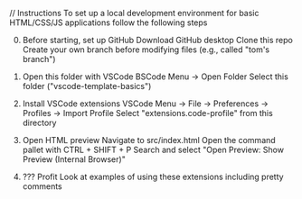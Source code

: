 // Instructions
To set up a local development environment for basic HTML/CSS/JS applications follow the following steps

0. Before starting, set up GitHub
   Download GitHub desktop
   Clone this repo
   Create your own branch before modifying files (e.g., called "tom's branch")

1. Open this folder with VSCode
   BSCode Menu -> Open Folder
   Select this folder ("vscode-template-basics")

2. Install VSCode extensions
   VSCode Menu -> File -> Preferences -> Profiles -> Import Profile
   Select "extensions.code-profile" from this directory

3. Open HTML preview
   Navigate to src/index.html
   Open the command pallet with CTRL + SHIFT + P
   Search and select "Open Preview: Show Preview (Internal Browser)"

4. ???
   Profit
   Look at examples of using these extensions including pretty comments
